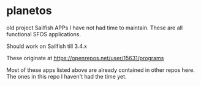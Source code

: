# planetos
old project Sailfish APPs I have not had time to maintain. These are all functional SFOS applications. 

Should work on Sailfish till 3.4.x

These originate at https://openrepos.net/user/15631/programs

Most of these apps listed above are already contained in other repos here. The ones in this repo I haven't had the time yet.
